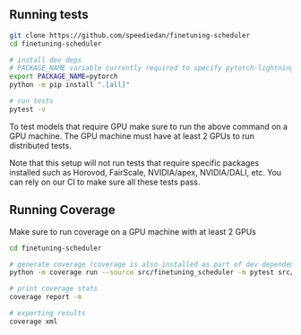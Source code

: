 ## Running tests

```bash
git clone https://github.com/speediedan/finetuning-scheduler
cd finetuning-scheduler

# install dev deps
# PACKAGE_NAME variable currently required to specify pytorch-lightning dev package dep (as of lightning 1.8.0)
export PACKAGE_NAME=pytorch
python -m pip install ".[all]"

# run tests
pytest -v
```

To test models that require GPU make sure to run the above command on a GPU machine.
The GPU machine must have at least 2 GPUs to run distributed tests.

Note that this setup will not run tests that require specific packages installed
such as Horovod, FairScale, NVIDIA/apex, NVIDIA/DALI, etc.
You can rely on our CI to make sure all these tests pass.

## Running Coverage

Make sure to run coverage on a GPU machine with at least 2 GPUs

```bash
cd finetuning-scheduler

# generate coverage (coverage is also installed as part of dev dependencies under requirements/devel.txt)
python -m coverage run --source src/finetuning_scheduler -m pytest src/finetuning_scheduler tests -v

# print coverage stats
coverage report -m

# exporting results
coverage xml
```
